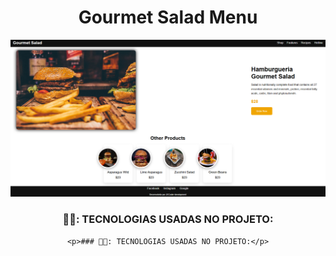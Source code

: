 <div align="center">
  <h1 align="center">Gourmet Salad Menu</h1>

  <img src="https://github.com/luizjxcoder/hamburguerMenu/raw/main/assets/gourmet salad.png" alt="Imagem do projeto"/>

  ### 🧑‍💻: TECNOLOGIAS USADAS NO PROJETO:

    <p>### 🧑‍💻: TECNOLOGIAS USADAS NO PROJETO:</p>
</div>


